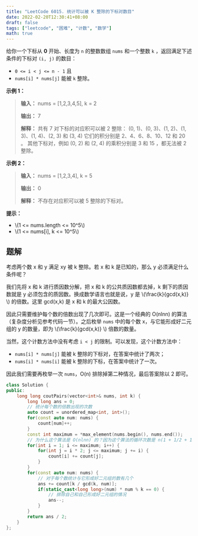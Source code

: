 ```yaml
---
title: "LeetCode 6015. 统计可以被 K 整除的下标对数目"
date: 2022-02-20T12:30:41+08:00
draft: false
tags: ["leetcode", "困难", "计数", "数学"]
math: true
---
```


给你一个下标从 **0** 开始、长度为 `n` 的整数数组 `nums` 和一个整数 `k` ，返回满足下述条件的下标对 `(i, j)` 的数目：

- `0 <= i < j <= n - 1` 且
- `nums[i] * nums[j]` 能被 `k` 整除。

<!--more-->

**示例 1：**

> **输入：** nums = [1,2,3,4,5], k = 2
>
> **输出：** 7
>
> **解释：**
> 共有 7 对下标的对应积可以被 2 整除：
> (0, 1)、(0, 3)、(1, 2)、(1, 3)、(1, 4)、(2, 3) 和 (3, 4)
> 它们的积分别是 2、4、6、8、10、12 和 20 。
> 其他下标对，例如 (0, 2) 和 (2, 4) 的乘积分别是 3 和 15 ，都无法被 2 整除。

**示例 2：**

> **输入：** nums = [1,2,3,4], k = 5
>
> **输出：** 0
>
> **解释：** 不存在对应积可以被 5 整除的下标对。

**提示：**

- \\(1 <= nums.length <= 10^5\\)
- \\(1 <= nums[i], k <= 10^5\\)

## 题解

考虑两个数 x 和 y 满足 xy 被 k 整除。若 x 和 k 是已知的，那么 y 必须满足什么条件呢？

我们先将 x 和 k 进行质因数分解，把 x 和 k 的公共质因数都去掉，k 剩下的质因数就是 y 必须包含的质因数。换成数学语言也就是说，y 是 \\(\frac{k}{gcd(x,k)} \\) 的倍数。这里 gcd(x,k) 是 x 和 k 的最大公因数。

因此只需要维护每个数的倍数出现了几次即可。这是一个经典的 O(nlnn) 的算法（复杂度分析见参考代码一节）。之后枚举 `nums` 中的每个数 x，与它能形成好二元组的 y 的数量，即为 \\(\frac{k}{gcd(x,k)} \\)​ 倍数的数量。

当然，这个计数方法中没有考虑 `i < j` 的限制。可以发现，这个计数方法中：

- `nums[i] * nums[j]` 能被 k 整除的下标对，在答案中统计了两次；
- `nums[i] * nums[i]` 能被 k 整除的下标，在答案中统计了一次。

因此我们需要再枚举一次 `nums`，O(n) 排除掉第二种情况，最后答案除以 2 即可。

```cpp
class Solution {
public:
    long long coutPairs(vector<int>& nums, int k) {
        long long ans = 0;
        // 统计每个数的倍数出现的次数
        auto count = unordered_map<int, int>();
        for(const auto num: nums) {
            count[num]++;
        }
        const int maximum = *max_element(nums.begin(), nums.end());
        // 为什么这个算法是 O(nlnn) 的？因为这个算法的循环次数是 n(1 + 1/2 + 1/3 + ...)，由调和级数可知括号内趋向 lnn
        for(int i = 1; i <= maximum; i++) {
            for(int j = i * 2; j <= maximum; j += i) {
                count[i] += count[j];
            }
        }
        for(const auto num: nums) {
            // 对于每个数统计与它形成好二元组的数有几个
            ans += count[k / gcd(k, num)];
            if(static_cast<long long>(num) * num % k == 0) {
                // 排除自己和自己形成好二元组的情况
                ans--;
            }
        }
        return ans / 2;
    }
};
```
